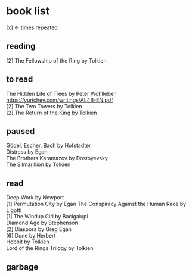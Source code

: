 # book list
[x] <- times repeated

## reading
[2] The Fellowship of the Ring by Tolkien

## to read
The Hidden Life of Trees by Peter Wohlleben  
https://yurichev.com/writings/AL4B-EN.pdf  
[2] The Two Towers by Tolkien  
[2] The Return of the King by Tolkien  

## paused
Gödel, Escher, Bach by Hofstadter  
Distress by Egan   
The Brothers Karamazov by Dostoyevsky  
The Silmarillion by Tolkien  

## read
Deep Work by Newport  
[1] Permutation City by Egan 
The Conspiracy Against the Human Race by Ligotti  
[1] The Windup Girl by Bacigalupi  
Diamond Age by Stephenson  
[2] Diaspora by Greg Egan  
[6] Dune by Herbert  
Hobbit by Tolkien  
Lord of the Rings Trilogy by Tolkien  

## garbage
